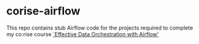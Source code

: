 # corise-airflow
This repo contains stub Airflow code for the projects required to complete my co:rise course [`Effective Data Orchestration with Airflow'](corise.com/go/henry)
